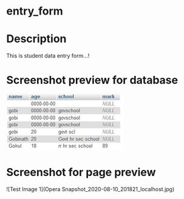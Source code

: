 # entry_form
# Description
This is student data entry form...!
# Screenshot preview for database
![Test Image 1](db.JPG)
# Screenshot for page preview
![Test Image 1](Opera Snapshot_2020-08-10_201821_localhost.jpg)
